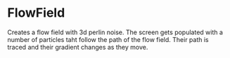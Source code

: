 # FlowField

Creates a flow field with 3d perlin noise. The screen gets populated with a number of particles taht follow the path of the flow field. Their path is traced and their gradient changes as they move.
